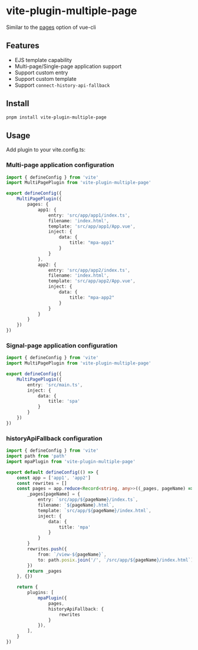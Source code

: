 # vite-plugin-multiple-page

Similar to the [pages](https://cli.vuejs.org/en/config/#pages) option of vue-cli

## Features

- EJS template capability
- Multi-page/Single-page application support
- Support custom entry
- Support custom template
- Support `connect-history-api-fallback`

## Install

```bash
pnpm install vite-plugin-multiple-page
```

## Usage

Add plugin to your vite.config.ts:

### Multi-page application configuration
```ts
import { defineConfig } from 'vite'
import MultiPagePlugin from 'vite-plugin-multiple-page'

export defineConfig({
    MultiPagePlugin({
        pages: {
            app1: {
                entry: 'src/app/app1/index.ts',
                filename: 'index.html',
                template: 'src/app/app1/App.vue',
                inject: {
                    data: {
                        title: "mpa-app1"
                    }
                }
            },
            app2: {
                entry: 'src/app/app2/index.ts',
                filename: 'index.html',
                template: 'src/app/app2/App.vue',
                inject: {
                    data: {
                        title: "mpa-app2"
                    }
                }
            }
        }
    })
})
```

### Signal-page application configuration

```ts
import { defineConfig } from 'vite'
import MultiPagePlugin from 'vite-plugin-multiple-page'

export defineConfig({
    MultiPagePlugin({
        entry: 'src/main.ts',
        inject: {
            data: {
                title: 'spa'
            }
        }
    })
})
```

### historyApiFallback configuration

```ts
import { defineConfig } from 'vite'
import path from 'path'
import mpaPlugin from 'vite-plugin-multiple-page'

export default defineConfig(() => {
    const app = ['app1', 'app2']
    const rewrites = []
    const pages = app.reduce<Record<string, any>>((_pages, pageName) => {
        _pages[pageName] = {
            entry: `src/app/${pageName}/index.ts`,
            filename: `${pageName}.html`,
            template: `src/app/${pageName}/index.html`,
            inject: {
                data: {
                    title: 'mpa'
                }
            }
        }
        rewrites.push({
            from: `/view-${pageName}`,
            to: path.posix.join('/', `/src/app/${pageName}/index.html`)
        })
        return _pages
    }, {})

    return {
        plugins: [
            mpaPlugin({
                pages,
                historyApiFallback: {
                    rewrites
                }
            }),
        ],
    }
})

```

